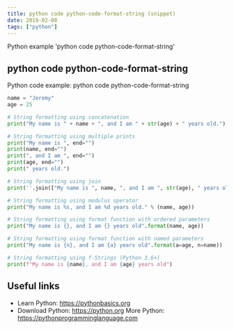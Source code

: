 ```yaml
---
title: python code python-code-format-string (snippet)
date: 2019-02-08
tags: ["python"]
---
```

Python example 'python code python-code-format-string'


## python code python-code-format-string

Python code example: python code python-code-format-string

```python
name = "Jeremy"
age = 25

# String formatting using concatenation
print("My name is " + name + ", and I am " + str(age) + " years old.")

# String formatting using multiple prints
print("My name is ", end="")
print(name, end="")
print(", and I am ", end="")
print(age, end="")
print(" years old.")

# String formatting using join
print(''.join(["My name is ", name, ", and I am ", str(age), " years old"]))

# String formatting using modulus operator
print("My name is %s, and I am %d years old." % (name, age))

# String formatting using format function with ordered parameters
print("My name is {}, and I am {} years old".format(name, age))

# String formatting using format function with named parameters
print("My name is {n}, and I am {a} years old".format(a=age, n=name))

# String formatting using f-Strings (Python 3.6+)
print(f"My name is {name}, and I am {age} years old")


```

## Useful links

- Learn Python: https://pythonbasics.org
- Download Python: https://python.org
More Python: https://pythonprogramminglanguage.com
